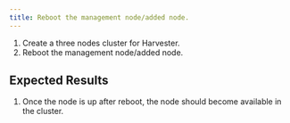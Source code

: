 ```yaml
---
title: Reboot the management node/added node.	
---
```

1. Create a three nodes cluster for Harvester.
2. Reboot the management node/added node.

## Expected Results
1. Once the node is up after reboot, the node should become available in the cluster.